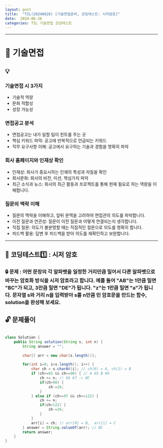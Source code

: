 ```yaml
---
layout: post
title:  "TIL(20240626) [기술면접준비, 코딩테스트: 시저암호]"
date:  2024-06-26
categories: TIL 기술면접 코딩테스트
---
```


---------------------------------------------------------------------

# 📌 기술면접

## 💡 

### 기술면접 시 3가지
- 기술적 역량
- 문화 적합성
- 성장 가능성

### 면접공고 분석
- 면접공고는 내가 일할 팀이 힌트를 주는 곳
- 핵심 키워드 파악: 공고에 반복적으로 언급되는 키워드
- 직무 요구사항 이해: 공고에서 요구하는 기술과 경험을 명확히 파악

### 회사 홈페이지와 인재상 확인
- 인재상: 회사가 중요시하는 인재의 특성과 자질을 확인
- 회사문화: 회사의 비전, 미션, 핵심가치 파악
- 최근 소식과 뉴스: 회사의 최근 활동과 프로젝트를 통해 현재 필요로 하는 역량을 이해합니다.

### 질문의 맥락 이해
- 질문의 맥락을 이해하고, 앞뒤 문맥을 고려하여 면접관의 의도를 파악합니다.
- 이전 질문과 연관성: 질문이 이전 질문과 어떻게 연결되는지 생각합니다. 
- 직접 질문: 의도가 불분명할 때는 직접적인 질문으로 의도를 명확히 합니다.
- 피드백 활용: 답변 후 피드백을 받아 의도를 재확인하고 보완합니다.



------------------------------------------------------------------

## 📌 코딩테스트1️⃣ : 시저 암호


### 🔒 문제 : 어떤 문장의 각 알파벳을 일정한 거리만큼 밀어서 다른 알파벳으로 바꾸는 암호화 방식을 시저 암호라고 합니다. 예를 들어 "AB"는 1만큼 밀면 "BC"가 되고, 3만큼 밀면 "DE"가 됩니다. "z"는 1만큼 밀면 "a"가 됩니다. 문자열 s와 거리 n을 입력받아 s를 n만큼 민 암호문을 만드는 함수, solution을 완성해 보세요.


## 🔓 문제풀이

```java

class Solution {
    public String solution(String s, int n) {
        String answer = "";
        
        char[] arr = new char[s.length()];
        
        for(int i=0; i<s.length(); i++) {
            char ch = s.charAt(i); // ch(0) = A, ch(1) = B 
            if (ch>=65 && ch<=90) { // A 65 B 66
                ch += n; // 66 67 -> BC
                if(ch>90) {
                    ch-=26;
                }
            } else if (ch>=97 && ch<=122) {
                ch += n;
                if(ch>122) {
                    ch-=26;
                }
            }
            arr[i] = ch; // arr[0] = B,  arr[1] = C
        } answer = String.valueOf(arr); // BC
        return answer;
    }
}

```


 
